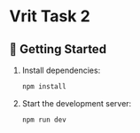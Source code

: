 # Vrit Task 2


## 🚀 Getting Started

1. Install dependencies:
   ```bash
   npm install
2. Start the development server:
    ```bash
   npm run dev

